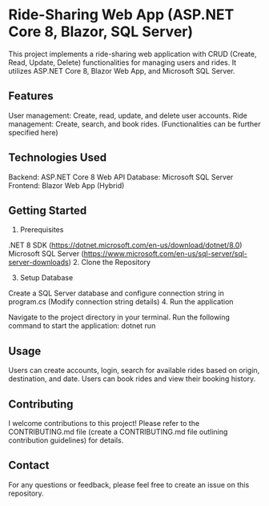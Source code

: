 # Ride-Sharing Web App (ASP.NET Core 8, Blazor, SQL Server)

This project implements a ride-sharing web application with CRUD (Create, Read, Update, Delete) functionalities for managing users and rides. It utilizes ASP.NET Core 8, Blazor Web App, and Microsoft SQL Server.

## Features

User management: Create, read, update, and delete user accounts.
Ride management: Create, search, and book rides. (Functionalities can be further specified here)
## Technologies Used

Backend: ASP.NET Core 8 Web API
Database: Microsoft SQL Server
Frontend: Blazor Web App (Hybrid)
## Getting Started

1. Prerequisites

.NET 8 SDK (https://dotnet.microsoft.com/en-us/download/dotnet/8.0)
Microsoft SQL Server (https://www.microsoft.com/en-us/sql-server/sql-server-downloads)
2. Clone the Repository

3. Setup Database

Create a SQL Server database and configure connection string in program.cs (Modify connection string details)
4. Run the application

Navigate to the project directory in your terminal.
Run the following command to start the application:
dotnet run
## Usage

Users can create accounts, login, search for available rides based on origin, destination, and date. Users can book rides and view their booking history.

## Contributing

I welcome contributions to this project! Please refer to the CONTRIBUTING.md file (create a CONTRIBUTING.md file outlining contribution guidelines) for details.

## Contact

For any questions or feedback, please feel free to create an issue on this repository.
